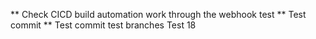 ** Check CICD build automation work through the webhook test
** Test commit
** Test commit test branches
Test 18
